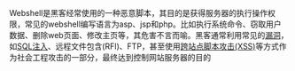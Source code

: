 Webshell是黑客经常使用的一种恶意脚本，其目的是获得服务器的执行操作权限，常见的webshell编写语言为asp、jsp和php。比如执行系统命令、窃取用户数据、删除web页面、修改主页等，其危害不言而喻。黑客通常利用常见的[漏洞](https://link.zhihu.com/?target=http%3A//www.cjzzc.com/article/780.html%2522%2520%255Co%2520%2522%25E6%25BC%258F%25E6%25B4%259E%25E6%2598%25AF%25E5%25A6%2582%25E4%25BD%2595%25E4%25BA%25A7%25E7%2594%259F%25E7%259A%2584%25EF%25BC%258C%25E6%25BC%258F%25E6%25B4%259E%25E6%2598%25AF%25E5%25A6%2582%25E4%25BD%2595%25E6%258C%2596%25E6%258E%2598%25E5%2587%25BA%25E6%259D%25A5%25E7%259A%2584%2522%2520%255Ct%2520%2522http%3A//www.cjzzc.com/article/_blank)，如[SQL注入](https://link.zhihu.com/?target=http%3A//www.cjzzc.com/article/131.html%2522%2520%255Co%2520%2522%25E8%25B6%2585%25E7%25BA%25A7%25E8%259C%2598%25E8%259B%259B%25E6%25B1%25A0%25E4%25B9%258B%25E5%2588%25A9%25E7%2594%25A8SQL%25E6%25B3%25A8%25E5%2585%25A5%25E8%25BF%259B%25E8%25A1%258C%25E7%2588%2586%25E5%25BA%2593%25EF%25BC%2581%25E3%2580%2590%25E8%25BF%259B%25E9%2598%25B6%25E3%2580%2591%2522%2520%255Ct%2520%2522http%3A//www.cjzzc.com/article/_blank)、远程文件包含(RFI)、FTP，甚至使用[跨站点脚本攻击(XSS)](https://link.zhihu.com/?target=http%3A//www.cjzzc.com/article/296.html%2522%2520%255Co%2520%2522%25E8%25B7%25A8%25E7%25AB%2599%25E8%2584%259A%25E6%259C%25AC%25E6%2594%25BB%25E5%2587%25BBXSS%25E6%2598%25AF%25E4%25BB%2580%25E4%25B9%2588%25EF%25BC%259F%2522%2520%255Ct%2520%2522http%3A//www.cjzzc.com/article/_blank)等方式作为社会工程攻击的一部分，最终达到控制网站服务器的目的